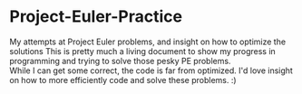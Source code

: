 # Project-Euler-Practice
My attempts at Project Euler problems, and insight on how to optimize the solutions
This is pretty much a living document to show my progress in programming and trying to solve those pesky PE problems.  
While I can get some correct, the code is far from optimized.  I'd love insight on how to more efficiently code and solve these problems. :)
